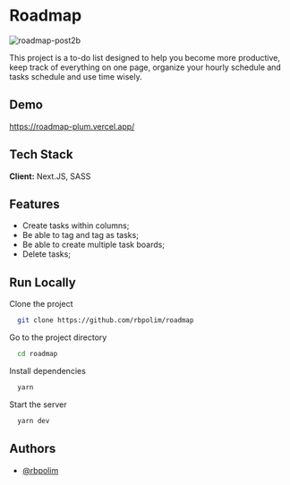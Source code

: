
# Roadmap

![roadmap-post2b](https://user-images.githubusercontent.com/66570560/120407863-50657f00-c324-11eb-8f32-9f3eab924407.png)

This project is a to-do list designed to help you become more productive, keep track of everything on one page, organize your hourly schedule and tasks schedule and use time wisely.

## Demo

https://roadmap-plum.vercel.app/


## Tech Stack

**Client:** Next.JS, SASS


## Features

- Create tasks within columns;
- Be able to tag and tag as tasks;
- Be able to create multiple task boards;
- Delete tasks;


## Run Locally

Clone the project

```bash
  git clone https://github.com/rbpolim/roadmap
```

Go to the project directory

```bash
  cd roadmap
```

Install dependencies

```bash
  yarn
```

Start the server

```bash
  yarn dev
```


## Authors

- [@rbpolim](https://www.github.com/rbpolim)


